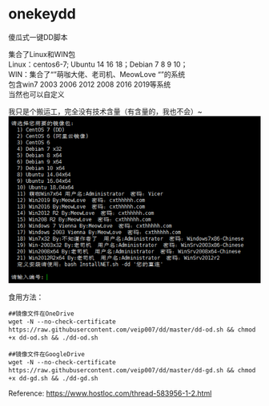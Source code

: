 # onekeydd  
傻瓜式一键DD脚本  


集合了Linux和WIN包  
Linux：centos6-7; Ubuntu 14 16 18；Debian 7 8 9 10；  
WIN：集合了“”萌咖大佬、老司机、MeowLove “”的系统  
包含win7 2003 2006 2012 2008 2016 2019等系统  
当然也可以自定义  


我只是个搬运工，完全没有技术含量（有含量的，我也不会）~  
  ![](dd1.jpg)  

食用方法：  

    ##镜像文件在OneDrive
    wget -N --no-check-certificate https://raw.githubusercontent.com/veip007/dd/master/dd-od.sh && chmod +x dd-od.sh && ./dd-od.sh

    ##镜像文件在GoogleDrive
    wget -N --no-check-certificate https://raw.githubusercontent.com/veip007/dd/master/dd-gd.sh && chmod +x dd-gd.sh && ./dd-gd.sh


Reference: https://www.hostloc.com/thread-583956-1-2.html  
